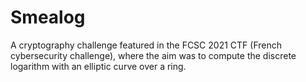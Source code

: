 # Smealog
A cryptography challenge featured in the FCSC 2021 CTF (French cybersecurity challenge), where the aim was to compute the discrete logarithm with an elliptic curve over a ring. 
